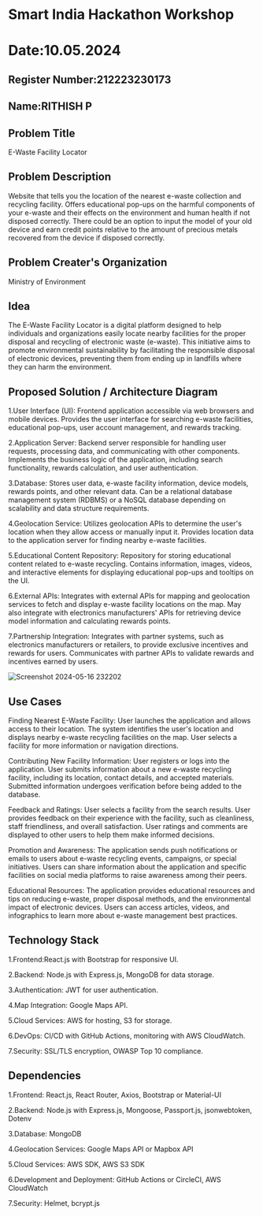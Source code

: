 # Smart India Hackathon Workshop
# Date:10.05.2024
## Register Number:212223230173
## Name:RITHISH P
## Problem Title
E-Waste Facility Locator
## Problem Description
Website that tells you the location of the nearest e-waste collection and recycling facility. Offers educational pop-ups on the harmful components of your e-waste and their effects on the environment and human health if not disposed correctly. There could be an option to input the model of your old device and earn credit points relative to the amount of precious metals recovered from the device if disposed correctly.
## Problem Creater's Organization
Ministry of Environment

## Idea
The E-Waste Facility Locator is a digital platform designed to help individuals and organizations easily locate nearby facilities for the proper disposal and recycling of electronic waste (e-waste). This initiative aims to promote environmental sustainability by facilitating the responsible disposal of electronic devices, preventing them from ending up in landfills where they can harm the environment.

## Proposed Solution / Architecture Diagram
1.User Interface (UI): Frontend application accessible via web browsers and mobile devices. Provides the user interface for searching e-waste facilities, educational pop-ups, user account management, and rewards tracking.

2.Application Server: Backend server responsible for handling user requests, processing data, and communicating with other components. Implements the business logic of the application, including search functionality, rewards calculation, and user authentication.

3.Database: Stores user data, e-waste facility information, device models, rewards points, and other relevant data. Can be a relational database management system (RDBMS) or a NoSQL database depending on scalability and data structure requirements.

4.Geolocation Service: Utilizes geolocation APIs to determine the user's location when they allow access or manually input it. Provides location data to the application server for finding nearby e-waste facilities.

5.Educational Content Repository: Repository for storing educational content related to e-waste recycling. Contains information, images, videos, and interactive elements for displaying educational pop-ups and tooltips on the UI.

6.External APIs: Integrates with external APIs for mapping and geolocation services to fetch and display e-waste facility locations on the map. May also integrate with electronics manufacturers' APIs for retrieving device model information and calculating rewards points.

7.Partnership Integration: Integrates with partner systems, such as electronics manufacturers or retailers, to provide exclusive incentives and rewards for users. Communicates with partner APIs to validate rewards and incentives earned by users.

![Screenshot 2024-05-16 232202](https://github.com/RITHISHlearn/SIHPS/assets/145446645/4eb20c0d-b4b3-48da-8842-e4f062ce0362)

## Use Cases
Finding Nearest E-Waste Facility: User launches the application and allows access to their location. The system identifies the user's location and displays nearby e-waste recycling facilities on the map. User selects a facility for more information or navigation directions.

Contributing New Facility Information: User registers or logs into the application. User submits information about a new e-waste recycling facility, including its location, contact details, and accepted materials. Submitted information undergoes verification before being added to the database.

Feedback and Ratings: User selects a facility from the search results. User provides feedback on their experience with the facility, such as cleanliness, staff friendliness, and overall satisfaction. User ratings and comments are displayed to other users to help them make informed decisions.

Promotion and Awareness: The application sends push notifications or emails to users about e-waste recycling events, campaigns, or special initiatives. Users can share information about the application and specific facilities on social media platforms to raise awareness among their peers.

Educational Resources: The application provides educational resources and tips on reducing e-waste, proper disposal methods, and the environmental impact of electronic devices. Users can access articles, videos, and infographics to learn more about e-waste management best practices.

## Technology Stack
1.Frontend:React.js with Bootstrap for responsive UI.

2.Backend: Node.js with Express.js, MongoDB for data storage.

3.Authentication: JWT for user authentication.

4.Map Integration: Google Maps API.

5.Cloud Services: AWS for hosting, S3 for storage.

6.DevOps: CI/CD with GitHub Actions, monitoring with AWS CloudWatch.

7.Security: SSL/TLS encryption, OWASP Top 10 compliance.

## Dependencies
1.Frontend: React.js, React Router, Axios, Bootstrap or Material-UI

2.Backend: Node.js with Express.js, Mongoose, Passport.js, jsonwebtoken, Dotenv

3.Database: MongoDB

4.Geolocation Services: Google Maps API or Mapbox API

5.Cloud Services: AWS SDK, AWS S3 SDK

6.Development and Deployment: GitHub Actions or CircleCI, AWS CloudWatch

7.Security: Helmet, bcrypt.js

